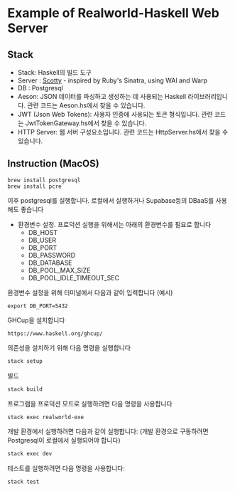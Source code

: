 # Example of Realworld-Haskell Web Server 

## Stack

- Stack: Haskell의 빌드 도구
- Server : [Scotty](https://hackage.haskell.org/package/scotty) - inspired by Ruby's Sinatra, using WAI and Warp
- DB : Postgresql
- Aeson: JSON 데이터를 파싱하고 생성하는 데 사용되는 Haskell 라이브러리입니다. 관련 코드는 Aeson.hs에서 찾을 수 있습니다.
- JWT (Json Web Tokens): 사용자 인증에 사용되는 토큰 형식입니다. 관련 코드는 JwtTokenGateway.hs에서 찾을 수 있습니다.
- HTTP Server: 웹 서버 구성요소입니다. 관련 코드는 HttpServer.hs에서 찾을 수 있습니다.





## Instruction (MacOS)

```
brew install postgresql
brew install pcre
```

이후 postgresql를 실행합니다. 로컬에서 실행하거나 Supabase등의 DBaaS를 사용해도 좋습니다

- 환경변수 설정. 프로덕션 실행을 위해서는 아래의 환경변수를 필요로 합니다
    - DB_HOST
    - DB_USER
    - DB_PORT
    - DB_PASSWORD
    - DB_DATABASE
    - DB_POOL_MAX_SIZE
    - DB_POOL_IDLE_TIMEOUT_SEC

환경변수 설정을 위해 터미널에서 다음과 같이 입력합니다 (예시)
```
export DB_PORT=5432
```



GHCup을 설치합니다
```
https://www.haskell.org/ghcup/
```


의존성을 설치하기 위해 다음 명령을 실행합니다

```sh
stack setup
```

빌드
```sh
stack build
```


프로그램을 프로덕션 모드로 실행하려면 다음 명령을 사용합니다

```sh
stack exec realworld-exe
```

개발 환경에서 실행하려면 다음과 같이 실행합니다:
(개발 환경으로 구동하려면 Postgresql이 로컬에서 실행되어야 합니다)
```sh
stack exec dev
```


테스트를 실행하려면 다음 명령을 사용합니다:

```sh
stack test
```
